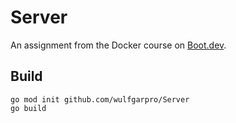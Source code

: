 # Server

An assignment from the Docker course on [Boot.dev](https://boot.dev).

## Build

```shell
go mod init github.com/wulfgarpro/Server
go build
```

